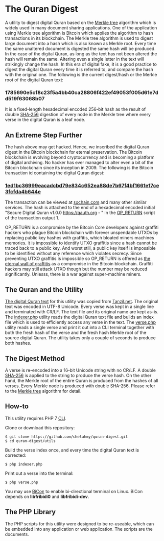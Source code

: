 # The Quran Digest
A utility to digest digital Quran based on the [Merkle tree](https://en.wikipedia.org/wiki/Merkle_tree) algorithm which is widely used in many document sharing applications. One of the application using Merkle tree algorithm is Bitcoin which applies the algorithm to hash transactions in its blockchain. The Merkle tree algorithm is used to digest large document into a hash which is also known as Merkle root. Every time the same unaltered document is digested the same hash will be produced. In the case of the digital Quran, as long as the text has not been altered the hash will remain the same. Altering even a single letter in the text will strikingly change the hash. In this era of digital fake, it is a good practice to digest the digital Quran every time it is referred to, and compare the hash with the original one. The following is the current digest/hash or the Merkle root of the digital Quran text:
### 1785690e5cf8c23f5a4bb40ca28806f422ef49053f005d61e7dd519f63068b07
It is a fixed-length hexadecimal encoded 256-bit hash as the result of double [SHA-256](https://en.wikipedia.org/wiki/SHA-2) digestion of every node in the Merkle tree where every verse in the digital Quran is a leaf node.

## An Extreme Step Further
The hash above may get hacked. Hence, we inscribed the digital Quran digest in the Bitcoin blockchain for eternal preservation. The Bitcoin blockchain is evolving beyond cryptocurrency and is becoming a platform of digital archiving. No hacker has ever managed to alter even a bit of the Bitcoin blockchain since its inception in 2009. The following is the Bitcoin transaction id containing the digital Quran digest:
### [1ed1bc36999eacadcbd79e834c652ea88de7b67f4bf1661e17ce3fcfda4b644e](https://sochain.com/tx/BTC/1ed1bc36999eacadcbd79e834c652ea88de7b67f4bf1661e17ce3fcfda4b644e)
The transaction can be viewed at [sochain.com](https://sochain.com/tx/BTC/1ed1bc36999eacadcbd79e834c652ea88de7b67f4bf1661e17ce3fcfda4b644e) and many other similar services. The hash is attached to the end of a hexadecimal encoded initial "Secure Digital Quran v1.0.0 https://qauth.org - " in the [OP_RETURN](https://github.com/chelahmy/php-OP_RETURN) script of the transaction output 1.

OP_RETURN is a compromise by the Bitcoin Core developers against graffiti hackers who plague Bitcoin blockchain with forever unspendable UTXOs by replacing public key hashes with graffitis, which bloated miners machines memories. It is impossible to identify UTXO graffitis since a hash cannot be traced back to a public key. And worst still, a public key itself is impossible to be identified without any reference which violates secrecy. Since preventing UTXO graffitis is impossible so OP_RETURN is offered as [the eternal wall of graffitis](https://chelahmy.blogspot.com/2020/02/the-eternal-wall-of-grafittis.html) as a compromise in the Bitcoin blockchain. Graffiti hackers may still attack UTXO though but the number may be reduced significantly. Unlesss, there is a war against super-machine miners. 

## The Quran and the Utility
[The digital Quran text](utils/quran-uthmani.txt) for this utility was copied from [Tanzil.net](http://tanzil.net/). The original text was encoded in UTF-8 Unicode. Every verse was kept in a single line and terminated with CR/LF. The text file and its original name are kept as-is. The [indexer.php](utils/indexer.php) utility reads the digital Quran text file and builds an index file which is used to efficiently access any verse in the text. The [verse.php](utils/verse.php) utility reads a single verse and print it out into a CLI terminal together with both the fresh hash of the verse and the fresh hash Merkle root of the source digital Quran. The utility takes only a couple of seconds to produce both hashes.

## The Digest Method
A verse is re-encoded into a 16-bit Unicode string with no CR/LF. A double [SHA-256](https://en.wikipedia.org/wiki/SHA-2) is applied to the string to produce the verse hash. On the other hand, the Merkle root of the entire Quran is produced from the hashes of all verses. Every Merkle node is produced with double SHA-256. Please refer to the [Merkle tree](https://en.wikipedia.org/wiki/Merkle_tree) algorithm for detail.

## How-to
This utility requires PHP 7 [CLI](https://en.wikipedia.org/wiki/Command-line_interface).

Clone or download this repository:
```
$ git clone https://github.com/chelahmy/quran-digest.git
$ cd quran-digest/utils
```

Build the verse index once, and every time the digital Quran text is corrected:
```
$ php indexer.php
```

Print out a verse into the terminal:
```
$ php verse.php
```
You may use [BiCon](https://github.com/behdad/bicon) to enable bi-directional terminal on Linux. BiCon depends on **libfribidi0** and **libfribidi-dev**. 

## The PHP Library
The PHP scripts for this utility were designed to be re-useable, which can be embedded into any application or web application. The scripts are the documents.
